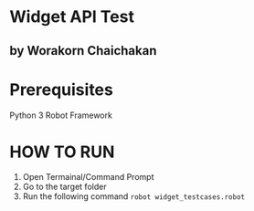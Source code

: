 # Widget API Test
## by Worakorn Chaichakan

Prerequisites
=============
Python 3
Robot Framework

HOW TO RUN
==========
1. Open Termainal/Command Prompt
2. Go to the target folder
3. Run the following command
`robot widget_testcases.robot`
